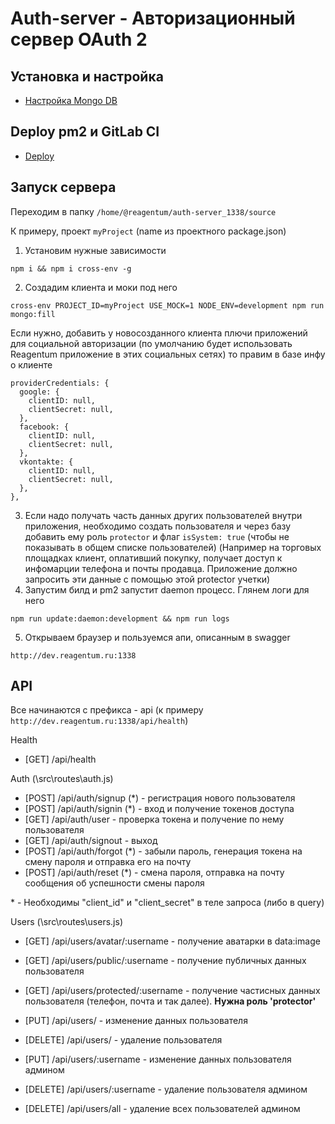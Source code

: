 # Auth-server - Авторизационный сервер OAuth 2

## Установка и настройка
* [Настройка Mongo DB](./db/README.md)

## Deploy pm2 и GitLab CI
* [Deploy](./deploy/DEPLOY.md)

## Запуск сервера
Переходим в папку ```/home/@reagentum/auth-server_1338/source```

К примеру, проект ```myProject``` (name из проектного package.json)

1. Установим нужные зависимости
```
npm i && npm i cross-env -g
```
2. Создадим клиента и моки под него
```
cross-env PROJECT_ID=myProject USE_MOCK=1 NODE_ENV=development npm run mongo:fill 
```
Если нужно, добавить у новосозданного клиента плючи приложений для социальной авторизации
(по умолчанию будет использовать Reagentum приложение в этих социальных сетях) 
то правим в базе инфу о клиенте
```
providerCredentials: {
  google: {
    clientID: null,
    clientSecret: null,
  },
  facebook: {
    clientID: null,
    clientSecret: null,
  },
  vkontakte: {
    clientID: null,
    clientSecret: null,
  },
},
```
3. Если надо получать часть данных других пользователей внутри приложения, необходимо создать пользователя и через базу добавить ему роль ```protector``` и флаг ```isSystem: true``` (чтобы не показывать в общем списке пользователей)
(Например на торговых площадках клиент, оплативший покупку, получает доступ к инфомарции телефона и почты продавца. Приложение должно запросить эти данные с помощью этой protector учетки)
4. Запустим билд и pm2 запустит daemon процесс. Глянем логи для него
```
npm run update:daemon:development && npm run logs
```
5. Открываем браузер и пользуемся апи, описанным в swagger
```
http://dev.reagentum.ru:1338
```

## API
Все начинаются с префикса - api (к примеру ```http://dev.reagentum.ru:1338/api/health```)

Health
- [GET] /api/health

Auth (\src\routes\auth.js)
- [POST] /api/auth/signup (\*) - регистрация нового пользователя
- [POST] /api/auth/signin (\*) - вход и получение токенов доступа
- [GET] /api/auth/user - проверка токена и получение по нему пользователя 
- [GET] /api/auth/signout - выход
- [POST] /api/auth/forgot (\*) - забыли пароль, генерация токена на смену пароля и отправка его на почту
- [POST] /api/auth/reset (\*) - смена пароля, отправка на почту сообщения об успешности смены пароля

\* - Необходимы "client_id" и "client_secret" в теле запроса (либо в query)

Users (\src\routes\users.js)
- [GET] /api/users/avatar/:username - получение аватарки в data:image
- [GET] /api/users/public/:username - получение публичных данных пользователя
- [GET] /api/users/protected/:username - получение частисных данных пользователя (телефон, почта и так далее). **Нужна роль 'protector'**

- [PUT] /api/users/ - изменение данных пользователя
- [DELETE] /api/users/ - удаление пользователя

- [PUT] /api/users/:username - изменение данных пользователя админом
- [DELETE] /api/users/:username - удаление пользователя админом

- [DELETE] /api/users/all - удаление всех пользователей админом
